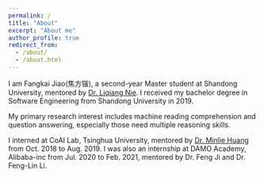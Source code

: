```yaml
---
permalink: /
title: "About"
excerpt: "About me"
author_profile: true
redirect_from: 
  - /about/
  - /about.html
---
```


I am Fangkai Jiao(焦方锴), a second-year Master student at Shandong University, mentored by [Dr. Liqiang Nie](https://liqiangnie.github.io/). I received my bachelor degree in Software Engineering from Shandong University in 2019.

My primary research interest includes machine reading comprehension and question answering, especially those need multiple reasoning skills.

I interned at CoAI Lab, Tsinghua University, mentored by [Dr. Minlie Huang](http://coai.cs.tsinghua.edu.cn/hml/publications/) from Oct. 2018 to Aug. 2019. I was also an internship at DAMO Academy, Alibaba-inc from Jul. 2020 to Feb. 2021, mentored by Dr. Feng Ji and Dr. Feng-Lin Li.
